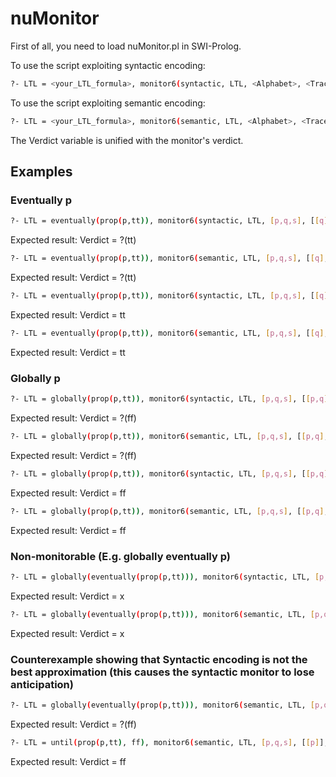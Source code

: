 # nuMonitor

First of all, you need to load nuMonitor.pl in SWI-Prolog.

To use the script exploiting syntactic encoding:
```bash
?- LTL = <your_LTL_formula>, monitor6(syntactic, LTL, <Alphabet>, <Trace>, Verdict).
```

To use the script exploiting semantic encoding:
```bash
?- LTL = <your_LTL_formula>, monitor6(semantic, LTL, <Alphabet>, <Trace>, Verdict).
```

The Verdict variable is unified with the monitor's verdict.

## Examples

### Eventually p
```bash
?- LTL = eventually(prop(p,tt)), monitor6(syntactic, LTL, [p,q,s], [[q], [q,s]], Verdict).
```
Expected result: Verdict = ?(tt)

```bash
?- LTL = eventually(prop(p,tt)), monitor6(semantic, LTL, [p,q,s], [[q], [q,s]], Verdict).
```
Expected result: Verdict = ?(tt)

```bash
?- LTL = eventually(prop(p,tt)), monitor6(syntactic, LTL, [p,q,s], [[q], [q,s], [p]], Verdict).
```
Expected result: Verdict = tt

```bash
?- LTL = eventually(prop(p,tt)), monitor6(semantic, LTL, [p,q,s], [[q], [q,s], [p]], Verdict).
```
Expected result: Verdict = tt

### Globally p

```bash
?- LTL = globally(prop(p,tt)), monitor6(syntactic, LTL, [p,q,s], [[p,q], [p]], Verdict).
```
Expected result: Verdict = ?(ff)

```bash
?- LTL = globally(prop(p,tt)), monitor6(semantic, LTL, [p,q,s], [[p,q], [p]], Verdict).
```
Expected result: Verdict = ?(ff)

```bash
?- LTL = globally(prop(p,tt)), monitor6(syntactic, LTL, [p,q,s], [[p,q], [p], [q]], Verdict).
```
Expected result: Verdict = ff

```bash
?- LTL = globally(prop(p,tt)), monitor6(semantic, LTL, [p,q,s], [[p,q], [p], [q]], Verdict).
```
Expected result: Verdict = ff

### Non-monitorable (E.g. globally eventually p)

```bash
?- LTL = globally(eventually(prop(p,tt))), monitor6(syntactic, LTL, [p,q,s], [[p,q], [p], [q]], Verdict).
```
Expected result: Verdict = x

```bash
?- LTL = globally(eventually(prop(p,tt))), monitor6(semantic, LTL, [p,q,s], [[p,q], [p], [q]], Verdict).
```
Expected result: Verdict = x

### Counterexample showing that Syntactic encoding is not the best approximation (this causes the syntactic monitor to lose anticipation)

```bash
?- LTL = globally(eventually(prop(p,tt))), monitor6(semantic, LTL, [p,q,s], [[p,q], [p], [q]], Verdict).
```
Expected result: Verdict = ?(ff)

```bash
?- LTL = until(prop(p,tt), ff), monitor6(semantic, LTL, [p,q,s], [[p]], Verdict).
```
Expected result: Verdict = ff


